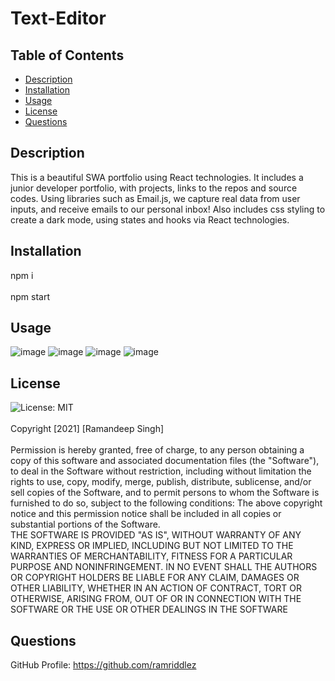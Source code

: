# Text-Editor

## Table of Contents
* [Description](#desc) <br>
* [Installation](#install) <br>
* [Usage](#usage) <br>
* [License](#license) <br>
* [Questions](#questions) <br>


## Description
This is a beautiful SWA portfolio using React technologies. It includes a junior developer portfolio, with projects, links to the repos and source codes. Using libraries such as Email.js, we capture real data from user inputs, and receive emails to our personal inbox! Also includes css styling to create a dark mode, using states and hooks via React technologies.
## Installation
npm i <br><br>
npm start <br>
## Usage
![image](https://user-images.githubusercontent.com/96890575/160088345-1180a1ee-1c40-4fce-9d5e-8f3efc207e10.png)
![image](https://user-images.githubusercontent.com/96890575/160088447-bb7d848b-fe25-4c7f-bc76-23aa4af5cbbb.png)
![image](https://user-images.githubusercontent.com/96890575/160088476-505d1dc7-a349-4263-a3da-d1c0d512af10.png)
![image](https://user-images.githubusercontent.com/96890575/160088495-870c9ad5-d4d5-497e-af49-ca28e78953f6.png)




## License
![License: MIT](https://img.shields.io/badge/License-MIT-yellow.svg)<br><br>
Copyright [2021] [Ramandeep Singh] <br><br>
Permission is hereby granted, free of charge, to any person obtaining a copy of this software and associated documentation files (the "Software"), to deal in the Software without restriction, including without limitation the rights to use, copy, modify, merge, publish, distribute, sublicense, and/or sell copies of the Software, and to permit persons to whom the Software is furnished to do so, subject to the following conditions:
   The above copyright notice and this permission notice shall be included in all copies or substantial portions of the Software.<br>
    THE SOFTWARE IS PROVIDED "AS IS", WITHOUT WARRANTY OF ANY KIND, EXPRESS OR IMPLIED, INCLUDING BUT NOT LIMITED TO THE WARRANTIES OF MERCHANTABILITY, FITNESS FOR A PARTICULAR PURPOSE AND NONINFRINGEMENT. IN NO EVENT SHALL THE AUTHORS OR COPYRIGHT HOLDERS BE LIABLE FOR ANY CLAIM, DAMAGES OR OTHER LIABILITY, WHETHER IN AN ACTION OF CONTRACT, TORT OR OTHERWISE, ARISING FROM, OUT OF OR IN CONNECTION WITH THE SOFTWARE OR THE USE OR OTHER DEALINGS IN THE SOFTWARE

## Questions
GitHub Profile: https://github.com/ramriddlez <br><br>
